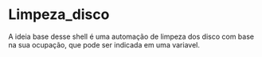 # Limpeza_disco

A ideia base desse shell é uma automação de limpeza dos disco com base na sua ocupação, que pode ser indicada em uma variavel.
